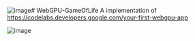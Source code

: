![image](https://github.com/viktorrn/WebGPU-GameOfLife/assets/90602664/2719db0a-af09-46a6-b554-a69b3628e745)# WebGPU-GameOfLife
A implementation of https://codelabs.developers.google.com/your-first-webgpu-app

![image](https://github.com/viktorrn/WebGPU-GameOfLife/assets/90602664/878af231-4ecb-4753-8a46-6f9a18e83b79)
